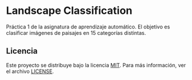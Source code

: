 # Landscape Classification

Práctica 1 de la asignatura de aprendizaje automático. El objetivo es clasificar imágenes de paisajes en 15 categorías distintas.

## Licencia

Este proyecto se distribuye bajo la licencia [MIT](https://opensource.org/licenses/MIT). Para más información, ver el archivo [LICENSE](LICENSE).
